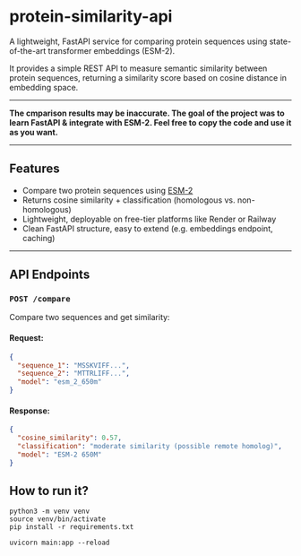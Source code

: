 # protein-similarity-api

A lightweight, FastAPI service for comparing protein sequences using state-of-the-art transformer embeddings (ESM-2).

It provides a simple REST API to measure semantic similarity between protein sequences, returning a similarity score based on cosine distance in embedding space.

---

**The cmparison results may be inaccurate. The goal of the project was to learn FastAPI & integrate with ESM-2. Feel free to copy the code and use it as you want.**

---

## Features

- Compare two protein sequences using [ESM-2](https://huggingface.co/facebook/esm2_t33_650M_UR50D)
- Returns cosine similarity + classification (homologous vs. non-homologous)
- Lightweight, deployable on free-tier platforms like Render or Railway
- Clean FastAPI structure, easy to extend (e.g. embeddings endpoint, caching)

---

## API Endpoints

### `POST /compare`

Compare two sequences and get similarity:

#### Request:

```json
{
  "sequence_1": "MSSKVIFF...",
  "sequence_2": "MTTRLIFF...",
  "model": "esm_2_650m"
}
```

#### Response:

```json
{
  "cosine_similarity": 0.57,
  "classification": "moderate similarity (possible remote homolog)",
  "model": "ESM-2 650M"
}
```

## How to run it?

```shell
python3 -m venv venv
source venv/bin/activate
pip install -r requirements.txt

uvicorn main:app --reload
```
